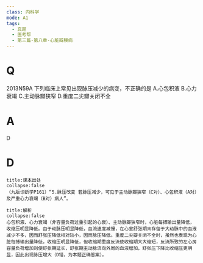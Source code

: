 ```yaml
---
class: 内科学
mode: A1
tags:
  - 真题
  - 医考帮
  - 第三篇-第八章-心脏瓣膜病
---
```


# Q
2013N59A 下列临床上常见出现脉压减少的病变，不正确的是
A.心包积液
B.心力衰竭
C.主动脉瓣狭窄
D.重度二尖瓣关闭不全

# A
D
# D
```ad-note
title:课本出处
collapse:false
（九版诊断学P161）“5.脉压改变 若脉压减少，可见于主动脉瓣狭窄（C对）、心包积液（A对）及严重心力衰竭（B对）病人”。
```

```ad-summary
title:解析
collapse:false
心包积液、心力衰竭（非容量负荷过重引起的心衰）、主动脉瓣狭窄时，心脏每搏输出量降低，收缩压明显降低。由于动脉压明显降低，血流速度减慢，在心室舒张期末存留于大动脉中的血液减少不多，因而舒张压降低相对较小，因而脉压降低。重度二尖瓣关闭不全时，虽然也表现为心脏每搏输出量降低，收缩压明显降低，但收缩期重度反流使收缩期大大缩短，反流所致的左心房容量负荷增加则使舒张期延长，舒张期主动脉流向外周的血液增加，舒张压下降比收缩压更明显，因此出现脉压增大（D错，为本题正确答案）。
```


